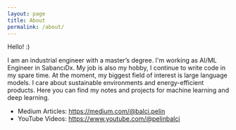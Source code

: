 ```yaml
---
layout: page
title: About
permalink: /about/
---
```


Hello! :)

I am an industrial engineer with a master’s degree. I'm working as AI/ML Engineer in SabancıDx. 
My job is also my hobby, I continue to write code in my spare time. At the moment, my biggest field of interest is 
large language models. I care about sustainable environments and energy-efficient products. Here you can find my notes and projects 
for machine learning and deep learning.

- Medium Articles: https://medium.com/@balci.pelin
- YouTube Videos: https://www.youtube.com/@pelinbalci
